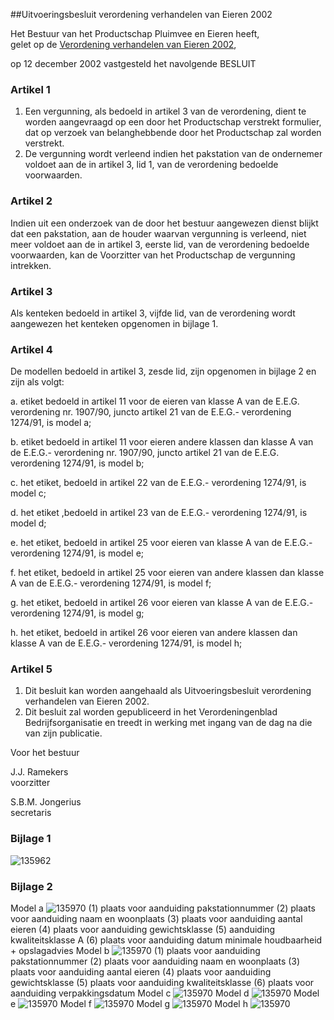 <meta http-equiv='Content-Type' content='text/html; charset=utf-8' />

##Uitvoeringsbesluit verordening verhandelen van Eieren 2002

Het Bestuur van het Productschap Pluimvee en Eieren heeft,  
gelet op de [Verordening verhandelen van Eieren 2002](../../../../../../../../pbo/verordening/verhandelen/van/eieren/2002/BWBR0014442/README.md),

op 12 december 2002 vastgesteld het navolgende
BESLUIT    

### Artikel  1  

1.  Een vergunning, als bedoeld in artikel 3 van de verordening, dient te worden aangevraagd op een door het Productschap verstrekt formulier, dat op verzoek van belanghebbende door het Productschap zal worden verstrekt.   
2.  De vergunning wordt verleend indien het pakstation van de ondernemer voldoet aan de in artikel 3, lid 1, van de verordening bedoelde voorwaarden.   

### Artikel  2  

Indien uit een onderzoek van de door het bestuur aangewezen dienst blijkt dat een pakstation, aan de houder waarvan vergunning is verleend, niet meer voldoet aan de in artikel 3, eerste lid, van de verordening bedoelde voorwaarden, kan de Voorzitter van het Productschap de vergunning intrekken.  

### Artikel  3  

Als kenteken bedoeld in artikel 3, vijfde lid, van de verordening wordt aangewezen het kenteken opgenomen in bijlage 1.  

### Artikel  4  

De modellen bedoeld in artikel 3, zesde lid, zijn opgenomen in bijlage 2 en zijn als volgt: 

a. etiket bedoeld in artikel 11 voor de eieren van klasse A van de E.E.G. verordening nr. 1907/90, juncto artikel 21 van de E.E.G.- verordening 1274/91, is model a;  

b. etiket bedoeld in artikel 11 voor eieren andere klassen dan klasse A van de E.E.G.- verordening nr. 1907/90, juncto artikel 21 van de E.E.G. verordening 1274/91, is model b;  

c. het etiket, bedoeld in artikel 22 van de E.E.G.- verordening 1274/91, is model c;  

d. het etiket ,bedoeld in artikel 23 van de E.E.G.- verordening 1274/91, is model d;  

e. het etiket, bedoeld in artikel 25 voor eieren van klasse A van de E.E.G.- verordening 1274/91, is model e;  

f. het etiket, bedoeld in artikel 25 voor eieren van andere klassen dan klasse A van de E.E.G.- verordening 1274/91, is model f;  

g. het etiket, bedoeld in artikel 26 voor eieren van klasse A van de E.E.G.- verordening 1274/91, is model g;  

h. het etiket, bedoeld in artikel 26 voor eieren van andere klassen dan klasse A van de E.E.G.- verordening 1274/91, is model h;    

### Artikel  5  

1.  Dit besluit kan worden aangehaald als Uitvoeringsbesluit verordening verhandelen van Eieren 2002.   
2.  Dit besluit zal worden gepubliceerd in het Verordeningenblad Bedrijfsorganisatie en treedt in werking met ingang van de dag na die van zijn publicatie.   

Voor het bestuur  

J.J. Ramekers  
voorzitter  

S.B.M. Jongerius  
secretaris    

### Bijlage  1  

![135962](http://wetten.overheid.nl/Illustration/135962)

### Bijlage  2  

Model a   ![135970](http://wetten.overheid.nl/Illustration/135970)
(1) plaats voor aanduiding pakstationnummer (2) plaats voor aanduiding naam en woonplaats (3) plaats voor aanduiding aantal eieren (4) plaats voor aanduiding gewichtsklasse (5) aanduiding kwaliteitsklasse A (6) plaats voor aanduiding datum minimale houdbaarheid + opslagadvies Model b   ![135970](http://wetten.overheid.nl/Illustration/135970)
(1) plaats voor aanduiding pakstationnummer (2) plaats voor aanduiding naam en woonplaats (3) plaats voor aanduiding aantal eieren (4) plaats voor aanduiding gewichtsklasse (5) plaats voor aanduiding kwaliteitsklasse (6) plaats voor aanduiding verpakkingsdatum Model c   ![135970](http://wetten.overheid.nl/Illustration/135970)
Model d   ![135970](http://wetten.overheid.nl/Illustration/135970)
Model e   ![135970](http://wetten.overheid.nl/Illustration/135970)
Model f   ![135970](http://wetten.overheid.nl/Illustration/135970)
Model g   ![135970](http://wetten.overheid.nl/Illustration/135970)
Model h   ![135970](http://wetten.overheid.nl/Illustration/135970)

